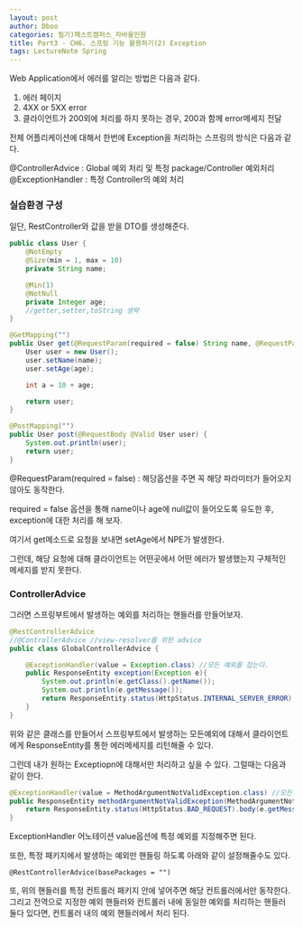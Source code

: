 ```yaml
---
layout: post
author: Dboo
categories: 필기)패스트캠퍼스_자바올인원
title: Part3 - CH6. 스프링 기능 활용하기(2) Exception
tags: LectureNote Spring
---
```


Web Application에서 에러를 알리는 방법은 다음과 같다.

1. 에러 페이지
2. 4XX or 5XX error
3. 클라이언트가 200외에 처리를 하지 못하는 경우, 200과 함께 error메세지 전달

전체 어플리케이션에 대해서 한번에 Exception을 처리하는 스프링의 방식은 다음과 같다.

@ControllerAdvice : Global 예외 처리 및 특정 package/Controller 예외처리
@ExceptionHandler : 특정 Controller의 예외 처리

### 실습환경 구성

일단, RestController와 값을 받을 DTO를 생성해준다.

~~~java
public class User {
    @NotEmpty
    @Size(min = 1, max = 10)
    private String name;

    @Min(1)
    @NotNull
    private Integer age;
    //getter,setter,toString 생략
}
~~~

~~~java
@GetMapping("")
public User get(@RequestParam(required = false) String name, @RequestParam(required = false) Integer age) {
    User user = new User();
    user.setName(name);
    user.setAge(age);

    int a = 10 + age;

    return user;
}

@PostMapping("")
public User post(@RequestBody @Valid User user) {
    System.out.println(user);
    return user;
}
~~~

@RequestParam(required = false) : 해당옵션을 주면 꼭 해당 파라미터가 들어오지 않아도 동작한다.

required = false 옵션을 통해 name이나 age에 null값이 들어오도록 유도한 후, exception에 대한
처리를 해 보자.

여기서 get메소드로 요청을 보내면 setAge에서 NPE가 발생한다.

그런데, 해당 요청에 대해 클라이언트는 어떤곳에서 어떤 에러가 발생했는지 구체적인 메세지를 받지 못한다.

### ControllerAdvice

그러면 스프링부트에서 발생하는 예외를 처리하는 핸들러를 만들어보자.

~~~java
@RestControllerAdvice
//@ControllerAdvice //view-resolver를 위한 advice
public class GlobalControllerAdvice {

    @ExceptionHandler(value = Exception.class) //모든 예외를 잡는다.
    public ResponseEntity exception(Exception e){
        System.out.println(e.getClass().getName());
        System.out.println(e.getMessage());
        return ResponseEntity.status(HttpStatus.INTERNAL_SERVER_ERROR).body(e.getClass().getSimpleName());
    }
}
~~~

위와 같은 클래스를 만들어서 스프링부트에서 발생하는 모든예외에 대해서 클라이언트에게 ResponseEntity를
통한 에러메세지를 리턴해줄 수 있다.

그런데 내가 원하는 Exceptiopn에 대해서만 처리하고 싶을 수 있다. 그럴때는 다음과 같이 한다.


~~~java
@ExceptionHandler(value = MethodArgumentNotValidException.class) //모든 예외를 잡는다.
public ResponseEntity methodArgumentNotValidException(MethodArgumentNotValidException e){
    return ResponseEntity.status(HttpStatus.BAD_REQUEST).body(e.getMessage());
}
~~~

ExceptionHandler 어노테이션 value옵션에 특정 예외를 지정해주면 된다.

또한, 특정 패키지에서 발생하는 예외만 핸들링 하도록 아래와 같이 설정해줄수도 있다.

`@RestControllerAdvice(basePackages = "")`

또, 위의 핸들러를 특정 컨트롤러 패키지 안에 넣어주면 해당 컨트롤러에서만 동작한다. 그리고 전역으로 지정한
예외 핸들러와 컨트롤러 내에 동일한 예외를 처리하는 핸들러 둘다 있다면, 컨트롤러 내의 예외 핸들러에서 처리
된다.
